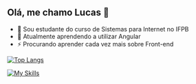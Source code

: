 ## Olá, me chamo Lucas 👋

- 🔭 Sou estudante do curso de Sistemas para Internet no IFPB
- 🌱 Atualmente aprendendo a utilizar Angular
- ⚡ Procurando aprender cada vez mais sobre Front-end

[![Top Langs](https://github-readme-stats-git-masterrstaa-rickstaa.vercel.app/api/top-langs/?username=anuraghazra&theme=dracula&langs_count=4&layout=compact&exclude_repo=js-academico-2023.2-1-MVC)](https://github.com/anuraghazra/github-readme-stats)

[![My Skills](https://skillicons.dev/icons?i=html,css,js,react,angular,py,linux)](https://skillicons.dev)

